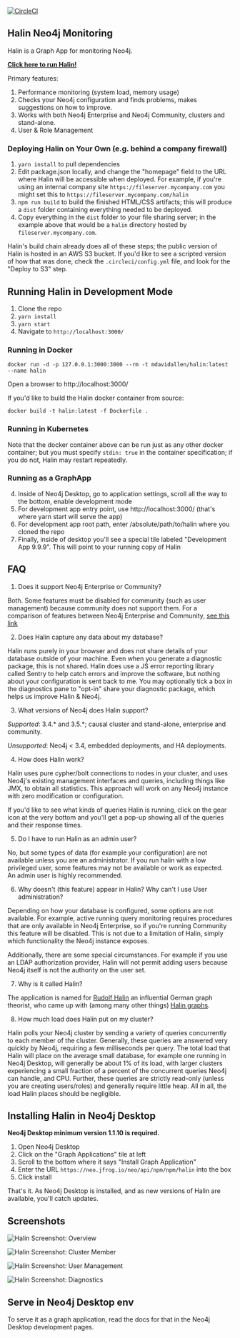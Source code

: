 [![CircleCI](https://circleci.com/gh/moxious/halin.svg?style=svg)](https://circleci.com/gh/moxious/halin)

## Halin Neo4j Monitoring

Halin is a Graph App for monitoring Neo4j. 

**[Click here to run Halin!](https://halin.graphapp.io/)**

Primary features:
1. Performance monitoring (system load, memory usage)
2. Checks your Neo4j configuration and finds problems, makes suggestions on how to improve.
3. Works with both Neo4j Enterprise and Neo4j Community, clusters and stand-alone.
4. User & Role Management

### Deploying Halin on Your Own (e.g. behind a company firewall)

1. `yarn install` to pull dependencies
2. Edit package.json locally, and change the "homepage" field to the URL where Halin
will be accessible when deployed.  For example, if you're using an internal company
site `https://fileserver.mycompany.com` you might set this to 
`https://fileserver.mycompany.com/halin`
3. `npm run build` to build the finished HTML/CSS artifacts; this will produce a `dist`
folder containing everything needed to be deployed.
4. Copy everything in the `dist` folder to your file sharing server; in the example above
that would be a `halin` directory hosted by `fileserver.mycompany.com`.

Halin's build chain already does all of these steps; the public version of Halin is hosted
in an AWS S3 bucket.  If you'd like to see a scripted version of how that was done, 
check the `.circleci/config.yml` file, and look for the "Deploy to S3" step.

## Running Halin in Development Mode

1. Clone the repo
2. `yarn install`
3. `yarn start`
4. Navigate to `http://localhost:3000/`

### Running in Docker

```
docker run -d -p 127.0.0.1:3000:3000 --rm -t mdavidallen/halin:latest --name halin
```

Open a browser to http://localhost:3000/

If you'd like to build the Halin docker container from source:

```
docker build -t halin:latest -f Dockerfile .
```

### Running in Kubernetes

Note that the docker container above can be run just as any other docker container; but you must specify `stdin: true` in the container specification;
if you do not, Halin may restart repeatedly.

### Running as a GraphApp

4. Inside of Neo4j Desktop, go to application settings, scroll all the way to the bottom, enable development mode
5. For development app entry point, use http://localhost:3000/ (that's where yarn start will serve the app)
6. For development app root path, enter /absolute/path/to/halin where you cloned the repo
7. Finally, inside of desktop you'll see a special tile labeled "Development App 9.9.9".  This will
point to your running copy of Halin

## FAQ

1. Does it support Neo4j Enterprise or Community?

Both.  Some features must be disabled for community (such as user management) because community does not support them.  For a comparison of features between Neo4j Enterprise and Community, [see this link](https://neo4j.com/subscriptions/#editions)

2. Does Halin capture any data about my database?

Halin runs purely in your browser and does not share details of your database outside of
your machine.  Even when you generate a diagnostic package, this is not shared.  Halin 
does use a JS error reporting library called Sentry to help catch errors and improve the
software, but nothing about your configuration is sent back to me.  You may optionally
tick a box in the diagnostics pane to "opt-in" share your diagnostic package, which helps
us improve Halin & Neo4j.

3. What versions of Neo4j does Halin support?

*Supported*:  3.4.* and 3.5.*; causal cluster and stand-alone, enterprise and community.

*Unsupported*: Neo4j < 3.4, embedded deployments, and HA deployments.

4. How does Halin work?

Halin uses pure cypher/bolt connections to nodes in your cluster, and uses Neo4j's existing
management interfaces and queries, including things like JMX, to obtain all statistics.  This approach will work on any Neo4j instance with zero modification or configuration.

If you'd like to see what kinds of queries Halin is running, click on the gear icon at
the very bottom and you'll get a pop-up showing all of the queries and their response
times.

5. Do I have to run Halin as an admin user?

No, but some types of data (for example your configuration) are not available unless you
are an administrator.  If you run halin with a low privileged user, some features may not
be available or work as expected.  An admin user is highly recommended.

6. Why doesn't (this feature) appear in Halin?  Why can't I use User administration?

Depending on how your database is configured, some options are not available.  For example,
active running query monitoring requires procedures that are only available in Neo4j
Enterprise, so if you're running Community this feature will be disabled.  This is not
due to a limitation of Halin, simply which functionality the Neo4j instance exposes.

Additionally, there are some special circumstances. For example if you use an LDAP
authorization provider, Halin will not permit adding users because Neo4j itself is not
the authority on the user set.

7. Why is it called Halin?

The application is named for [Rudolf Halin](https://en.wikipedia.org/wiki/Rudolf_Halin) an
influential German graph theorist, who came up with (among many other things) [Halin graphs](https://en.wikipedia.org/wiki/Halin_graph).

8. How much load does Halin put on my cluster?

Halin polls your Neo4j cluster by sending a variety of queries concurrently to each member of the
cluster.  Generally, these queries are answered very quickly by Neo4j, requiring a few milliseconds
per query.  The total load that Halin will place on the average small database, for example one
running in Neo4j Desktop, will generally be about 1% of its load, with larger clusters experiencing
a small fraction of a percent of the concurrent queries Neo4j can handle, and CPU.  Further, these
queries are strictly read-only (unless you are creating users/roles) and generally require little
heap.   All in all, the load Halin places should be negligible.

## Installing Halin in Neo4j Desktop

**Neo4j Desktop minimum version 1.1.10 is required.**

1. Open Neo4j Desktop
2. Click on the "Graph Applications" tile at left
3. Scroll to the bottom where it says "Install Graph Application"
4. Enter the URL `https://neo.jfrog.io/neo/api/npm/npm/halin` into the box
5. Click install

That's it.  As Neo4j Desktop is installed, and as new versions of Halin are available,
you'll catch updates.

## Screenshots

![Halin Screenshot: Overview](img/screenshots/halin-overview.png "Halin Screenshot")

![Halin Screenshot: Cluster Member](img/screenshots/halin-member.png "Halin Screenshot")

![Halin Screenshot: User Management](img/screenshots/halin-user-management.png "Halin Screenshot")

![Halin Screenshot: Diagnostics](img/screenshots/halin-diagnostics.png "Halin Screenshot")

## Serve in Neo4j Desktop env
To serve it as a graph application, read the docs for that in the Neo4j Desktop development pages.
